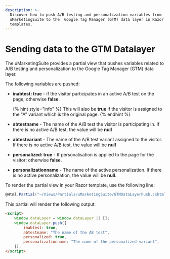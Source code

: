 ```yaml
---
description: >-
  Discover how to push A/B testing and personalization variables from
  uMarketingSuite to the  Google Tag Manager (GTM) data layer in Razor
  templates.
---
```


# Sending data to the GTM Datalayer

The uMarketingSuite provides a partial view that pushes variables related to A/B testing and personalization to the Google Tag Manager (GTM) data layer.

The following variables are pushed:

*   **inabtest: true** - if the visitor participates in an active A/B test on the page; otherwise **false**.

    {% hint style="info" %}
    This will also be **true** if the visitor is assigned to the "A" variant which is the original page.
    {% endhint %}
* **abtestname** - The name of the A/B test the visitor is participating in. If there is no active A/B test, the value will be **null**
* **abtestvariant** - The name of the A/B test variant assigned to the visitor. If there is no active A/B test, the value will be **null**
* **personalized: true** - If personalisation is applied to the page for the visitor; otherwise **false**.
* **personalizationname** - The name of the active personalization. If there is no active personalization, the value will be **null**.

To render the partial view in your Razor template, use the following line:

```cs
@Html.Partial("~/Views/Partials/uMarketingSuite/GTMDataLayerPush.cshtml")
```

This partial will render the following output:

```html
<script>
    window.dataLayer = window.dataLayer || [];
    window.dataLayer.push({
        inabtest: true,
        abtestname: "The name of the AB test",
        personalized: true,
        personalizationname: "The name of the personalized variant",
    });
</script>
```
